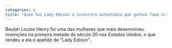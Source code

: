 ```yaml
---
categories: a
title: "Quem foi Lady Edison a inventora autodidata que ganhou fama criando objetos para o cotidiano"
---
```

Beulah Louise Henry foi uma das mulheres que mais desenvolveu invenções na primeira metade do século 20 nos Estados Unidos, o que rendeu a ela o apelido de "Lady Edison".